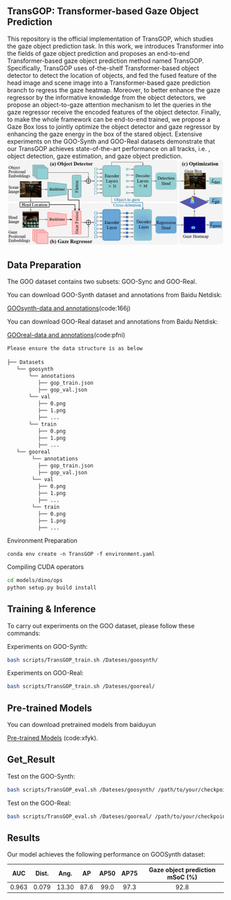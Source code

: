 ## TransGOP: Transformer-based Gaze Object Prediction
This repository is the official implementation of TransGOP, which studies the gaze object prediction task.
In this work, we introduces Transformer into the fields of gaze object prediction and proposes an end-to-end Transformer-based gaze object prediction method named TransGOP. Specifically, TransGOP uses of-the-shelf Transformer-based object detector to detect the location of objects, and fed the fused feature of the head image and scene image into a Transformer-based gaze prediction branch to regress the gaze heatmap. Moreover, to better enhance the gaze regressor by the informative knowledge from the object detectors, we propose an object-to-gaze attention mechanism to let the queries in the gaze regressor receive the encoded features of the object detector. Finally, to make the whole framework can be end-to-end trained, we propose a Gaze Box loss to jointly optimize the object detector and gaze regressor by enhancing the gaze energy in the box of the stared object. Extensive experiments on the GOO-Synth and GOO-Real datasets demonstrate that our TransGOP achieves state-of-the-art performance on all tracks, i.e. , object detection, gaze estimation, and gaze object prediction.
![Illustrating the architecture of the proposed TransGOP](./figs/fig_frame.jpg)

## Data Preparation
The GOO dataset contains two subsets: GOO-Sync and GOO-Real. 

You can download GOO-Synth dataset and annotations from Baidu Netdisk:

[GOOsynth-data and annotations](https://pan.baidu.com/s/1pe5kj9z3mFPl0guatPVrvA)(code:166j)



You can download GOO-Real dataset and annotations from Baidu Netdisk:

[GOOreal-data and annotations](https://pan.baidu.com/s/1Flfs15vBaCeuST5a5zkQiA)(code:pfni)



~~~~
Please ensure the data structure is as below

├── Datasets
   └── goosynth
       └── annotations
          ├── gop_train.json
          ├── gop_val.json
       └── val
          ├── 0.png
          ├── 1.png
          ├── ...
       └── train
          ├── 0.png
          ├── 1.png
          ├── ...
   └── gooreal
        └── annotations
          ├── gop_train.json
          ├── gop_val.json
        └── val
          ├── 0.png
          ├── 1.png
          ├── ...
        └── train
          ├── 0.png
          ├── 1.png
          ├── ...
~~~~

Environment Preparation


```
conda env create -n TransGOP -f environment.yaml
```

Compiling CUDA operators
   ```sh
   cd models/dino/ops
   python setup.py build install
   ```

## Training & Inference

To carry out experiments on the GOO dataset, please follow these commands:

Experiments on GOO-Synth:
```sh
bash scripts/TransGOP_train.sh /Dateses/goosynth/
```
Experiments on GOO-Real:
```sh
bash scripts/TransGOP_train.sh /Dateses/gooreal/
```

## Pre-trained Models
You can download pretrained models from baiduyun

[Pre-trained Models](https://pan.baidu.com/s/1KxVGSS8MXhEwyEH5wAPPsw) (code:xfyk). 

## Get_Result
Test on the GOO-Synth:

  ```sh
  bash scripts/TransGOP_eval.sh /Dateses/goosynth/ /path/to/your/checkpoint
  ```
Test on the GOO-Real:

  ```sh
  bash scripts/TransGOP_eval.sh /Dateses/gooreal/ /path/to/your/checkpoint
  ```

## Results

Our model achieves the following performance on GOOSynth dataset:

|  AUC  | Dist. | Ang.  |  AP  | AP50 | AP75 | Gaze object prediction mSoC (%) |
| :---: | :---: | :---: | :--: | :--: | :--: | :-----------------------------: |
| 0.963 | 0.079 | 13.30 | 87.6 | 99.0 | 97.3 |              92.8               |

